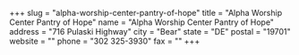 +++
slug = "alpha-worship-center-pantry-of-hope"
title = "Alpha Worship Center Pantry of Hope"
name = "Alpha Worship Center Pantry of Hope"
address = "716 Pulaski Highway"
city = "Bear"
state = "DE"
postal = "19701"
website = ""
phone = "302 325-3930"
fax = ""
+++
